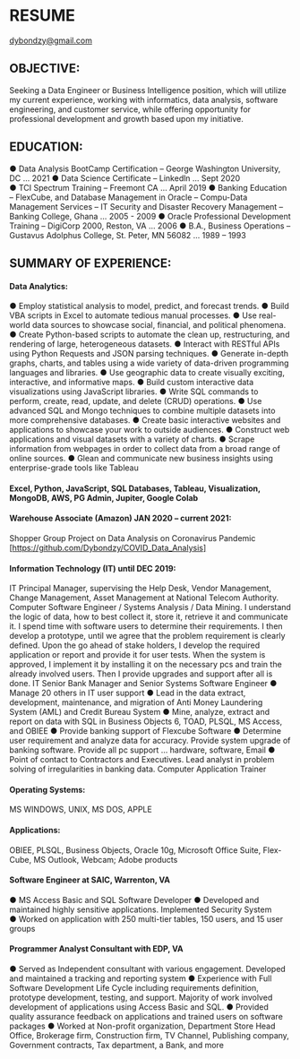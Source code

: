 # RESUME

dybondzy@gmail.com
    
## OBJECTIVE: 
Seeking a Data Engineer or Business Intelligence position, which will utilize my current experience, working with informatics, data analysis, software engineering, and customer service, while offering opportunity for professional development and growth based upon my initiative. 

## EDUCATION:
●	Data Analysis BootCamp Certification – George Washington University, DC … 2021
●	Data Science Certificate – Linkedln … Sept 2020  
●	TCI Spectrum Training – Freemont CA … April 2019
●	Banking Education – FlexCube, and Database Management in Oracle – Compu-Data Management Services – IT Security and Disaster Recovery Management – Banking College, Ghana … 2005 - 2009
●	Oracle Professional Development Training – DigiCorp 2000, Reston, VA … 2006
●	B.A., Business Operations – Gustavus Adolphus College, St. Peter, MN 56082 … 1989 – 1993

## SUMMARY OF EXPERIENCE: 

#### Data Analytics:
● Employ statistical analysis to model, predict, and forecast trends.
● Build VBA scripts in Excel to automate tedious manual processes.
● Use real-world data sources to showcase social, financial, and political phenomena.
● Create Python-based scripts to automate the clean up, restructuring, and rendering of large, heterogeneous datasets.
● Interact with RESTful APIs using Python Requests and JSON parsing techniques.
● Generate in-depth graphs, charts, and tables using a wide variety of data-driven programming languages and libraries.
● Use geographic data to create visually exciting, interactive, and informative maps.
● Build custom interactive data visualizations using JavaScript libraries.
● Write SQL commands to perform, create, read, update, and delete (CRUD) operations.
● Use advanced SQL and Mongo techniques to combine multiple datasets into more comprehensive databases.
● Create basic interactive websites and applications to showcase your work to outside audiences.
● Construct web applications and visual datasets with a variety of charts.
● Scrape information from webpages in order to collect data from a broad range of online sources.
● Glean and communicate new business insights using enterprise-grade tools like Tableau

#### Excel, Python, JavaScript, SQL Databases, Tableau, Visualization, MongoDB, AWS, PG Admin, Jupiter, Google Colab

#### Warehouse Associate (Amazon) JAN 2020 – current 2021:	
Shopper
Group Project on Data Analysis on Coronavirus Pandemic [https://github.com/Dybondzy/COVID_Data_Analysis] 

#### Information Technology (IT) until DEC 2019:	
IT Principal Manager, supervising the Help Desk, Vendor Management, Change Management, Asset Management at National Telecom Authority.  Computer Software Engineer / Systems Analysis / Data Mining.  I understand the logic of data, how to best collect it, store it, retrieve it and communicate it.  I spend time with software users to determine their requirements.  I then develop a prototype, until we agree that the problem requirement is clearly defined.  Upon the go ahead of stake holders, I develop the required application or report and provide it for user tests.  When the system is approved, I implement it by installing it on the necessary pcs and train the already involved users.  Then I provide upgrades and support after all is done.
IT Senior Bank Manager and Senior Systems Software Engineer
●	Manage 20 others in IT user support
●	Lead in the data extract, development, maintenance, and migration of Anti Money Laundering System (AML) and Credit Bureau System
●	Mine, analyze, extract and report on data with SQL in Business Objects 6, TOAD, PLSQL, MS Access, and OBIEE
●	Provide banking support of Flexcube Software
●	Determine user requirement and analyze data for accuracy.  Provide system upgrade of banking software.  Provide all pc support … hardware, software, Email
●	Point of contact to Contractors and Executives.  Lead analyst in problem solving of irregularities in banking data.  Computer Application Trainer
  
#### Operating Systems: 
MS WINDOWS, UNIX, MS DOS, APPLE
  
#### Applications: 
OBIEE, PLSQL, Business Objects, Oracle 10g, Microsoft Office Suite, Flex-Cube, MS Outlook, Webcam; Adobe products

#### Software Engineer at SAIC, Warrenton, VA 
●	MS Access Basic and SQL Software Developer
●	Developed and maintained highly sensitive applications.  Implemented Security System  
●	Worked on application with 250 multi-tier tables, 150 users, and 15 user groups

#### Programmer Analyst Consultant with EDP, VA	
●	Served as Independent consultant with various engagement.  Developed and maintained a tracking and reporting system
●	Experience with Full Software Development Life Cycle including requirements definition, prototype development, testing, and support.  Majority of work involved development of applications using Access Basic and SQL.
●	Provided quality assurance feedback on applications and trained users on software packages
●	Worked at Non-profit organization, Department Store Head Office, Brokerage firm, Construction firm, TV Channel, Publishing company, Government contracts, Tax department, a Bank, and more
